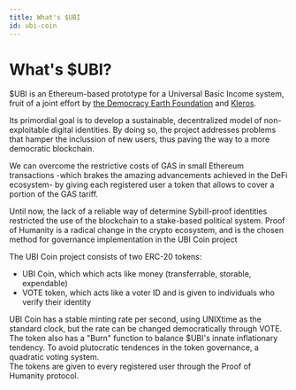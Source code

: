 ```yaml
---
title: What's $UBI
id: ubi-coin
---
```


# What's $UBI?

$UBI is an Ethereum-based prototype for a Universal Basic Income system, fruit of a joint effort by [the Democracy Earth Foundation](http://democracy.earth) and [Kleros](http://kleros.io). 

Its primordial goal is to develop a sustainable, decentralized model of non-exploitable digital identities. By doing so, the project addresses problems that hamper the inclussion of new users, thus paving the way to a more democratic blockchain.

We can overcome the restrictive costs of GAS in small Ethereum transactions -which brakes the amazing advancements achieved in the DeFi ecosystem- by giving each registered user a token that allows to cover a portion of the GAS tariff. 


Until now, the lack of a reliable way of determine Sybill-proof identities restricted the use of the blockchain to a stake-based political system. Proof of Humanity is a radical change in the crypto ecosystem, and is the chosen method for governance implementation in the UBI Coin project

The UBI Coin project consists of two ERC-20 tokens: 	
- UBI Coin, which which acts like money (transferrable, storable, expendable)	
- VOTE token, which acts like a voter ID and is given to individuals who verify their identity	

UBI Coin has a stable minting rate per second, using UNIXtime as the standard clock, but the rate can be changed democratically through VOTE. The token also has a "Burn" function to balance $UBI's innate inflationary tendency. To avoid plutocratic tendences in the token governance, a quadratic voting system.	
The tokens are given to every registered user through the Proof of Humanity protocol.

